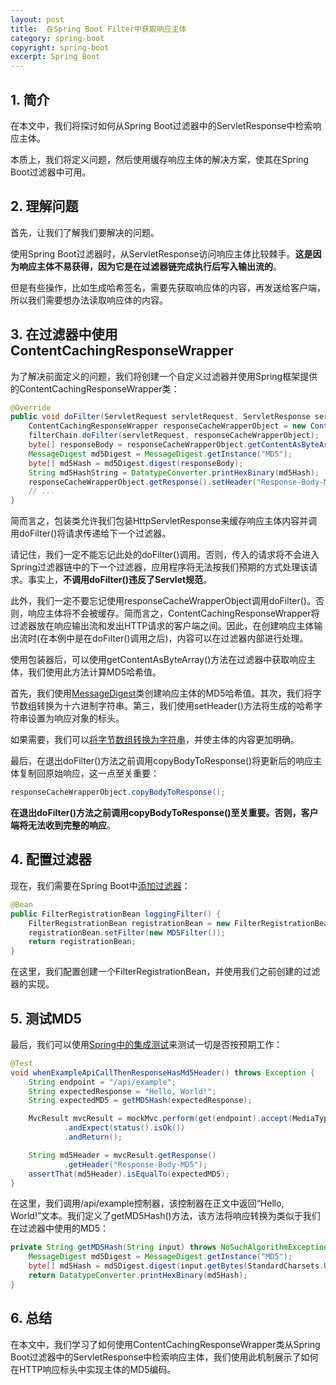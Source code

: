 ```yaml
---
layout: post
title:  在Spring Boot Filter中获取响应主体
category: spring-boot
copyright: spring-boot
excerpt: Spring Boot
---
```


## 1. 简介

在本文中，我们将探讨如何从Spring Boot过滤器中的ServletResponse中检索响应主体。

本质上，我们将定义问题，然后使用缓存响应主体的解决方案，使其在Spring Boot过滤器中可用。

## 2. 理解问题

首先，让我们了解我们要解决的问题。

使用Spring Boot过滤器时，从ServletResponse访问响应主体比较棘手。**这是因为响应主体不易获得，因为它是在过滤器链完成执行后写入输出流的**。

但是有些操作，比如生成哈希签名，需要先获取响应体的内容，再发送给客户端，所以我们需要想办法读取响应体的内容。

## 3. 在过滤器中使用ContentCachingResponseWrapper

为了解决前面定义的问题，我们将创建一个自定义过滤器并使用Spring框架提供的ContentCachingResponseWrapper类：

```java
@Override
public void doFilter(ServletRequest servletRequest, ServletResponse servletResponse, FilterChain filterChain) throws IOException, ServletException {
    ContentCachingResponseWrapper responseCacheWrapperObject = new ContentCachingResponseWrapper((HttpServletResponse) servletResponse);
    filterChain.doFilter(servletRequest, responseCacheWrapperObject);
    byte[] responseBody = responseCacheWrapperObject.getContentAsByteArray();
    MessageDigest md5Digest = MessageDigest.getInstance("MD5");
    byte[] md5Hash = md5Digest.digest(responseBody);
    String md5HashString = DatatypeConverter.printHexBinary(md5Hash);
    responseCacheWrapperObject.getResponse().setHeader("Response-Body-MD5", md5HashString);
    // ...
}
```

简而言之，包装类允许我们包装HttpServletResponse来缓存响应主体内容并调用doFilter()将请求传递给下一个过滤器。

请记住，我们一定不能忘记此处的doFilter()调用。否则，传入的请求将不会进入Spring过滤器链中的下一个过滤器，应用程序将无法按我们预期的方式处理该请求。事实上，**不调用doFilter()违反了Servlet规范**。

此外，我们一定不要忘记使用responseCacheWrapperObject调用doFilter()。否则，响应主体将不会被缓存。简而言之，ContentCachingResponseWrapper将过滤器放在响应输出流和发出HTTP请求的客户端之间。因此，在创建响应主体输出流时(在本例中是在doFilter()调用之后)，内容可以在过滤器内部进行处理。

使用包装器后，可以使用getContentAsByteArray()方法在过滤器中获取响应主体，我们使用此方法计算MD5哈希值。

首先，我们使用[MessageDigest](https://www.baeldung.com/java-md5#md5-using-messagedigest-class)类创建响应主体的MD5哈希值。其次，我们将字节数组转换为十六进制字符串。第三，我们使用setHeader()方法将生成的哈希字符串设置为响应对象的标头。

如果需要，我们可以[将字节数组转换为字符串](https://www.baeldung.com/java-string-to-byte-array#decoding)，并使主体的内容更加明确。

最后，在退出doFilter()方法之前调用copyBodyToResponse()将更新后的响应主体复制回原始响应，这一点至关重要：

```java
responseCacheWrapperObject.copyBodyToResponse();
```

**在退出doFilter()方法之前调用copyBodyToResponse()至关重要。否则，客户端将无法收到完整的响应**。

## 4. 配置过滤器

现在，我们需要在Spring Boot中[添加过滤器](https://www.baeldung.com/spring-boot-add-filter)：

```java
@Bean
public FilterRegistrationBean loggingFilter() {
    FilterRegistrationBean registrationBean = new FilterRegistrationBean<>();
    registrationBean.setFilter(new MD5Filter());
    return registrationBean;
}
```

在这里，我们配置创建一个FilterRegistrationBean，并使用我们之前创建的过滤器的实现。

## 5. 测试MD5

最后，我们可以使用[Spring中的集成测试](https://www.baeldung.com/integration-testing-in-spring)来测试一切是否按预期工作：

```java
@Test
void whenExampleApiCallThenResponseHasMd5Header() throws Exception {
    String endpoint = "/api/example";
    String expectedResponse = "Hello, World!";
    String expectedMD5 = getMD5Hash(expectedResponse);

    MvcResult mvcResult = mockMvc.perform(get(endpoint).accept(MediaType.TEXT_PLAIN_VALUE))
            .andExpect(status().isOk())
            .andReturn();

    String md5Header = mvcResult.getResponse()
            .getHeader("Response-Body-MD5");
    assertThat(md5Header).isEqualTo(expectedMD5);
}
```

在这里，我们调用/api/example控制器，该控制器在正文中返回“Hello, World!”文本。我们定义了getMD5Hash()方法，该方法将响应转换为类似于我们在过滤器中使用的MD5：

```java
private String getMD5Hash(String input) throws NoSuchAlgorithmException {
    MessageDigest md5Digest = MessageDigest.getInstance("MD5");
    byte[] md5Hash = md5Digest.digest(input.getBytes(StandardCharsets.UTF_8));
    return DatatypeConverter.printHexBinary(md5Hash);
}
```

## 6. 总结

在本文中，我们学习了如何使用ContentCachingResponseWrapper类从Spring Boot过滤器中的ServletResponse中检索响应主体，我们使用此机制展示了如何在HTTP响应标头中实现主体的MD5编码。